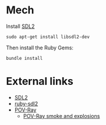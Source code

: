 # Mech

Install [SDL2][1]

```
sudo apt-get install libsdl2-dev
```

Then install the Ruby Gems:

```
bundle install
```

# External links

* [SDL2][1]
* [ruby-sdl2][2]
* [POV-Ray][3]
    * [POV-Ray smoke and explosions][4]

[1]: https://wiki.libsdl.org/
[2]: http://ohai.github.io/ruby-sdl2/
[3]: http://povray.org/
[4]: http://www.geocities.ws/evilsnack/tut01.html
